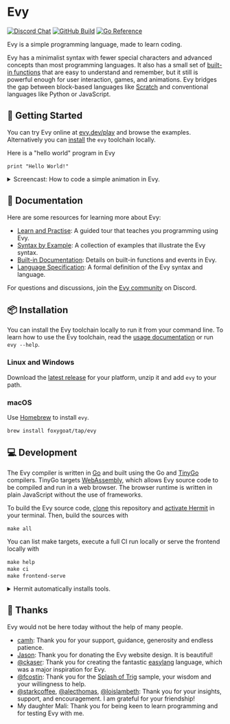 # Evy

[![Discord Chat](https://img.shields.io/badge/discord-chat-414eed?style=flat-square&logo=discord&logoColor=white)](https://evy.dev/discord)
[![GitHub Build](https://img.shields.io/github/actions/workflow/status/foxygoat/evy/cicd.yaml?style=flat-square&branch=master&logo=github)](https://github.com/foxygoat/evy/actions/workflows/cicd.yaml?query=branch%3Amaster)
[![Go Reference](https://pkg.go.dev/badge/foxygo.at/evy.svg)](https://pkg.go.dev/foxygo.at/evy)

Evy is a simple programming language, made to learn coding.

Evy has a minimalist syntax with fewer special characters and advanced
concepts than most programming languages. It also has a small set of
[built-in functions](docs/builtins.md) that are easy to understand and
remember, but it still is powerful enough for user interaction, games,
and animations. Evy bridges the gap between block-based languages like
[Scratch] and conventional languages like Python or JavaScript.

[Scratch]: https://scratch.mit.edu/

## 🌱 Getting Started

You can try Evy online at [evy.dev/play] and browse the examples.
Alternatively you can [install](#-installation) the `evy` toolchain
locally.

Here is a "hello world" program in Evy

    print "Hello World!"

<details>
  <summary>Screencast: How to code a simple animation in Evy.</summary>

[![Coding evy](docs/img/purple-dot.gif)](https://evy.dev)

[Animation source code]

</details>

[evy.dev/play]: https://evy.dev/play
[Animation source code]: https://evy.dev/play#content=H4sIAAAAAAAAEzWLwQqAIBBE7/sVg/fSiC6BHyO2B0FXWazvz4qGGXjMMKVejM09thaRpbNSrLkqTDu1ZTak2D1WRzFpzAwlqoIgqYTOhKHRBn1J4UcmuHn5lv/CctAN/HT8mWwAAAA=

## 📖 Documentation

Here are some resources for learning more about Evy:

- [Learn and Practise](https://github.com/foxygoat/evy/wiki): A guided tour that teaches you programming using Evy.
- [Syntax by Example](docs/syntax_by_example.md): A collection of examples that illustrate the Evy syntax.
- [Built-in Documentation](docs/builtins.md): Details on built-in functions and events in Evy.
- [Language Specification](docs/spec.md): A formal definition of the Evy syntax and language.

For questions and discussions, join the [Evy community] on Discord.

[Evy community]: https://evy.dev/discord

## 📦 Installation

You can install the Evy toolchain locally to run it from your command
line. To learn how to use the Evy toolchain, read the
[usage documentation](docs/usage.md) or run `evy --help`.

### Linux and Windows

Download the [latest release] for your platform, unzip it and add `evy`
to your path.

### macOS

Use [Homebrew] to install `evy`.

    brew install foxygoat/tap/evy

[latest release]: https://github.com/foxygoat/evy/releases/latest
[Homebrew]: https://brew.sh/

## 💻 Development

The Evy compiler is written in [Go] and built using the Go and
[TinyGo] compilers. TinyGo targets [WebAssembly], which allows Evy
source code to be compiled and run in a web browser. The browser
runtime is written in plain JavaScript without the use of frameworks.

To build the Evy source code, [clone] this repository and
[activate Hermit] in your terminal. Then, build the sources with

    make all

You can list make targets, execute a full CI run locally or serve the
frontend locally with

    make help
    make ci
    make frontend-serve

<details>
  <summary>Hermit automatically installs tools.</summary>

### Hermit

The tools used in this repository, such as Make, Go and Node, are
automatically downloaded by [Hermit] when needed. Hermit ensures that
developers on Mac, Linux, and GitHub Actions CI use the same version of
the same tools. Cloning this repo is the only installation step
necessary.

There are two ways to use the tools in the Evy repository. You can
either prefix them with `bin/`, for example `bin/make all`. Or, you can
activate Hermit in your shell with

    . ./bin/activate-hermit

This will add the tools to your path, so you can use them without having
to prefix them with `bin/`.

You can auto-activate Hermit when changing into the `evy` source
directory by installing [Hermit shell hooks] with

    hermit shell-hooks

</details>

[Go]: https://go.dev
[TinyGo]: https://tinygo.org
[WebAssembly]: https://webassembly.org
[Clone]: https://docs.github.com/en/repositories/creating-and-managing-repositories/cloning-a-repository
[activate Hermit]: https://cashapp.github.io/hermit/usage/get-started/?h=activating#activating-an-environment
[Hermit]: https://cashapp.github.io/hermit
[Hermit shell hooks]: https://cashapp.github.io/hermit/usage/shell/#shell-hooks

## 🙏 Thanks

Evy would not be here today without the help of many people.

- [camh]\: Thank you for your support, guidance, generosity and endless patience.
- [Jason]\: Thank you for donating the Evy website design. It is beautiful!
- [@ckaser]\: Thank you for creating the fantastic [easylang] language, which was a major inspiration for Evy.
- [@fcostin]\: Thank you for the [Splash of Trig] sample, your wisdom and your willingness to help.
- [@starkcoffee], [@alecthomas], [@loislambeth]\: Thank you for your insights, support, and encouragement. I am grateful for your friendship!
- My daughter Mali: Thank you for being keen to learn programming and for testing Evy with me.

[camh]: https://github.com/camh-
[Jason]: https://twitter.com/jasonstrachan
[@ckaser]: https://github.com/ckaser
[easylang]: https://easylang.online/
[@fcostin]: https://github.com/fcostin
[Splash of Trig]: https://evy.dev/play#splashtrig
[@starkcoffee]: https://github.com/starkcoffee
[@loislambeth]: https://github.com/loislambeth
[@alecthomas]: https://github.com/alecthomas
